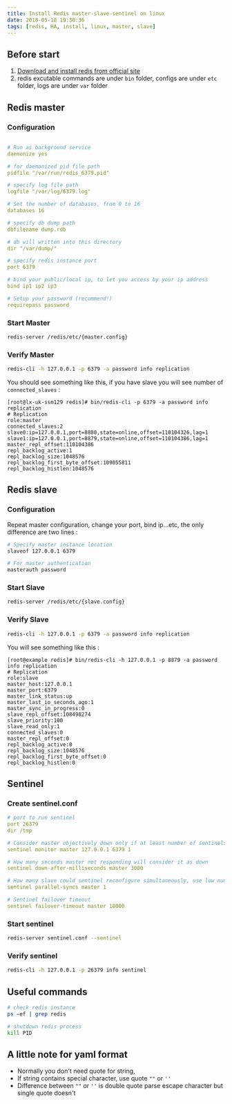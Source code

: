 ```yaml
---
title: Install Redis master-slave-sentinel on linux 
date: 2018-05-18 19:30:36
tags: [redis, HA, install, linux, master, slave]
---
```


## Before start

1. [Download and install redis from official site](https://redis.io/download)
2. redis excutable commands are under `bin` folder, configs are under `etc` folder, logs are under `var` folder
<!--more-->

## Redis master

### Configuration

```yaml

# Run as background service
daemonize yes

# for daemonized pid file path
pidfile "/var/run/redis_6379.pid"

# specify log file path
logfile "/var/log/6379.log"

# Set the number of databases, from 0 to 16
databases 16

# specify db dump path
dbfilename dump.rdb

# db will written into this directory
dir "/var/dump/"

# specify redis instance port
port 6379

# bind your public/local ip, to let you access by your ip address
bind ip1 ip2 ip3

# Setup your password (recommend!)
requirepass password
```

### Start Master

```bash
redis-server /redis/etc/{master.config}
```

### Verify Master

```bash
redis-cli -h 127.0.0.1 -p 6379 -a password info replication
```

You should see something like this, if you have slave you will see number of `connected_slaves` :

```shell
[root@lx-uk-ssm129 redis]# bin/redis-cli -p 6379 -a password info replication
# Replication
role:master
connected_slaves:2
slave0:ip=127.0.0.1,port=8880,state=online,offset=110104326,lag=1
slave1:ip=127.0.0.1,port=8879,state=online,offset=110104386,lag=1
master_repl_offset:110104386
repl_backlog_active:1
repl_backlog_size:1048576
repl_backlog_first_byte_offset:109055811
repl_backlog_histlen:1048576
```

## Redis slave

### Configuration

Repeat master configuration, change your port, bind ip...etc, the only difference are two lines :

```bash
# Specify master instance location
slaveof 127.0.0.1 6379

# For master authentication
masterauth password
```

### Start Slave

```bash
redis-server /redis/etc/{slave.config}
```

### Verify Slave

```bash
redis-cli -h 127.0.0.1 -p 6379 -a password info replication
```

You will see something like this :

```shell
[root@example redis]# bin/redis-cli -h 127.0.0.1 -p 8879 -a password info replication
# Replication
role:slave
master_host:127.0.0.1
master_port:6379
master_link_status:up
master_last_io_seconds_ago:1
master_sync_in_progress:0
slave_repl_offset:108498274
slave_priority:100
slave_read_only:1
connected_slaves:0
master_repl_offset:0
repl_backlog_active:0
repl_backlog_size:1048576
repl_backlog_first_byte_offset:0
repl_backlog_histlen:0
```

## Sentinel

### Create sentinel.conf

```yaml
# port to run sentinel
port 26379
dir /tmp

# Consider master objectively down only if at least number of sentinels agree
sentinel monitor master 127.0.0.1 6379 1

# How many seconds master not responding will consider it as down
sentinel down-after-milliseconds master 3000

# How many slave could sentinel reconfigure simultaneously, use low number to prevent all instance unreachable at about the same time
sentinel parallel-syncs master 1

# Sentinel failover timeout
sentinel failover-timeout master 18000

```

### Start sentinel

```bash
redis-server sentinel.conf --sentinel
```

### Verify sentinel

```bash
redis-cli -h 127.0.0.1 -p 26379 info sentinel
```

## Useful commands

```bash
# check redis instance
ps –ef | grep redis

# shutdown redis process
kill PID
```

## A little note for yaml format

* Normally you don't need quote for string, 
* If string contains special character, use quote `""` or `''`
* Difference between `""` or `''` is double quote parse escape character but single quote doesn't